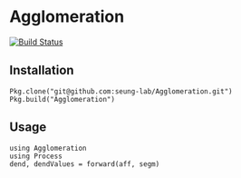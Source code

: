 # Agglomeration
[![Build Status](https://magnum.travis-ci.com/seung-lab/Agglomeration.svg?token=8Tibg9gfSDjmNTt3rpeu&branch=master)](https://magnum.travis-ci.com/seung-lab/Agglomeration)
## Installation
```
Pkg.clone("git@github.com:seung-lab/Agglomeration.git")
Pkg.build("Agglomeration")
```

## Usage
```
using Agglomeration
using Process
dend, dendValues = forward(aff, segm)
```
